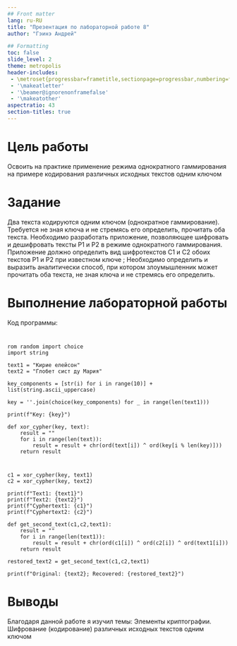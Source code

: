 ```yaml
---
## Front matter
lang: ru-RU
title: "Презентация по лабораторной работе 8"
author: "Гэинэ Андрей"

## Formatting
toc: false
slide_level: 2
theme: metropolis
header-includes: 
 - \metroset{progressbar=frametitle,sectionpage=progressbar,numbering=fraction}
 - '\makeatletter'
 - '\beamer@ignorenonframefalse'
 - '\makeatother'
aspectratio: 43
section-titles: true
---
```



# Цель работы

Освоить на практике применение режима однократного гаммирования
на примере кодирования различных исходных текстов одним ключом

# Задание

Два текста кодируются одним ключом (однократное гаммирование).
Требуется не зная ключа и не стремясь его определить, прочитать оба текста. Необходимо разработать приложение, позволяющее шифровать и дешифровать тексты P1 и P2 в режиме однократного гаммирования. Приложение должно определить вид шифротекстов C1 и C2 обоих текстов P1 и
P2 при известном ключе ; Необходимо определить и выразить аналитически способ, при котором злоумышленник может прочитать оба текста, не
зная ключа и не стремясь его определить.

# Выполнение лабораторной работы

Код программы:

#

```
rom random import choice
import string

text1 = "Кирие елейсон"
text2 = "Глобет сист ду Мария"

key_components = [str(i) for i in range(10)] + list(string.ascii_uppercase)

key = ''.join(choice(key_components) for _ in range(len(text1)))

print(f"Key: {key}")

def xor_cypher(key, text):
    result = ""
    for i in range(len(text)):
        result = result + chr(ord(text[i]) ^ ord(key[i % len(key)]))
    return result
```
#
```
c1 = xor_cypher(key, text1)
c2 = xor_cypher(key, text2)

print(f"Text1: {text1}")
print(f"Text2: {text2}")
print(f"Cyphertext1: {c1}")
print(f"Cyphertext2: {c2}")

def get_second_text(c1,c2,text1):
    result = ""
    for i in range(len(text1)):
        result = result + chr(ord(c1[i]) ^ ord(c2[i]) ^ ord(text1[i]))
    return result

restored_text2 = get_second_text(c1,c2,text1)

print(f"Original: {text2}; Recovered: {restored_text2}")
```

# Выводы

Благодаря данной работе я изучил темы:  Элементы
криптографии. Шифрование (кодирование)
различных исходных текстов одним ключом